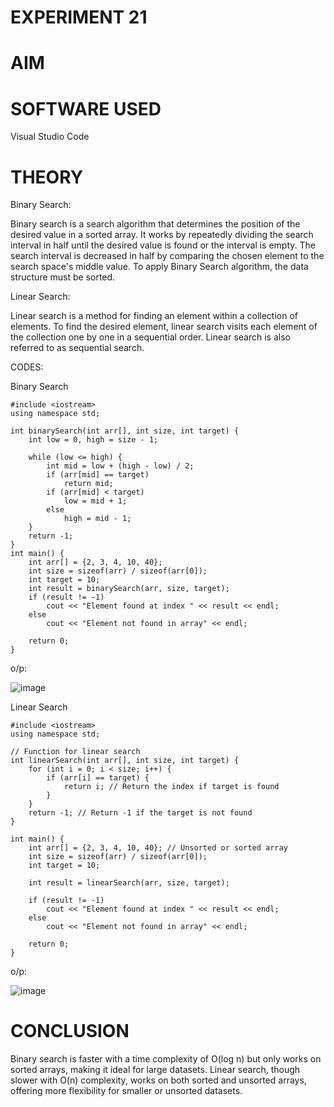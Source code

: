 # EXPERIMENT 21
# AIM
# SOFTWARE USED
Visual Studio Code

# THEORY
Binary Search:

Binary search is a search algorithm that determines the position of the desired value in a sorted array. It works by repeatedly dividing the search interval in half until the desired value is found or the interval is empty. The search interval is decreased in half by comparing the chosen element to the search space's middle value. To apply Binary Search algorithm, the data structure must be sorted.

Linear Search:

Linear search is a method for finding an element within a collection of elements. To find the desired element, linear search visits each element of the collection one by one in a sequential order. Linear search is also referred to as sequential search.

CODES:

Binary Search
```
#include <iostream>
using namespace std;

int binarySearch(int arr[], int size, int target) {
    int low = 0, high = size - 1;
    
    while (low <= high) {
        int mid = low + (high - low) / 2; 
        if (arr[mid] == target)
            return mid;
        if (arr[mid] < target)
            low = mid + 1;
        else
            high = mid - 1;
    }
    return -1;
}
int main() {
    int arr[] = {2, 3, 4, 10, 40}; 
    int size = sizeof(arr) / sizeof(arr[0]);
    int target = 10;
    int result = binarySearch(arr, size, target);
    if (result != -1)
        cout << "Element found at index " << result << endl;
    else
        cout << "Element not found in array" << endl;
        
    return 0;
}
```
o/p:

![image](https://github.com/user-attachments/assets/bb105f1c-4c4d-4b80-b90e-24804b9020b4)


Linear Search
```
#include <iostream>
using namespace std;

// Function for linear search
int linearSearch(int arr[], int size, int target) {
    for (int i = 0; i < size; i++) {
        if (arr[i] == target) {
            return i; // Return the index if target is found
        }
    }
    return -1; // Return -1 if the target is not found
}

int main() {
    int arr[] = {2, 3, 4, 10, 40}; // Unsorted or sorted array
    int size = sizeof(arr) / sizeof(arr[0]);
    int target = 10;
    
    int result = linearSearch(arr, size, target);
    
    if (result != -1)
        cout << "Element found at index " << result << endl;
    else
        cout << "Element not found in array" << endl;
        
    return 0;
}
```
o/p:

![image](https://github.com/user-attachments/assets/e73915fe-c987-4952-bcb0-f67e2ac359fa)


# CONCLUSION 
Binary search is faster with a time complexity of O(log n) but only works on sorted arrays, making it ideal for large datasets. Linear search, though slower with O(n) complexity, works on both sorted and unsorted arrays, offering more flexibility for smaller or unsorted datasets.
